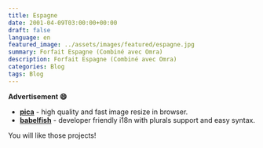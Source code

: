```yaml
---
title: Espagne
date: 2001-04-09T03:00:00+00:00
draft: false
language: en
featured_image: ../assets/images/featured/espagne.jpg
summary: Forfait Espagne (Combiné avec Omra)
description: Forfait Espagne (Combiné avec Omra)
categories: Blog
tags: Blog
---
```


__Advertisement :smile:__

- __[pica](https://nodeca.github.io/pica/demo/)__ - high quality and fast image
  resize in browser.
- __[babelfish](https://github.com/nodeca/babelfish/)__ - developer friendly
  i18n with plurals support and easy syntax.

You will like those projects!
